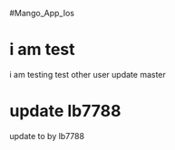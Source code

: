 #Mango_App_Ios
# i am test
i am testing
test other user
update master
# update lb7788
update to  by lb7788
